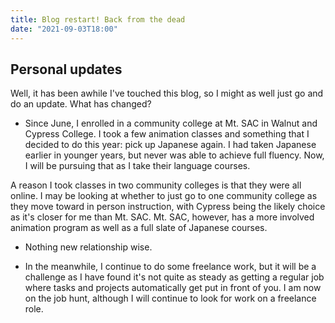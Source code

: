 ```yaml
---
title: Blog restart! Back from the dead
date: "2021-09-03T18:00"
---
```


## Personal updates

Well, it has been awhile I've touched this blog, so I might as well just go and do an update. What has changed?

- Since June, I enrolled in a community college at Mt. SAC in Walnut and Cypress College. I took a few animation classes and something that I decided to do this year: pick up Japanese again. I had taken Japanese earlier in younger years, but never was able to achieve full fluency. Now, I will be pursuing that as I take their language courses.

A reason I took classes in two community colleges is that they were all online. I may be looking at whether to just go to one community college as they move toward in person instruction, with Cypress being the likely choice as it's closer for me than Mt. SAC. Mt. SAC, however, has a more involved animation program as well as a full slate of Japanese courses.

- Nothing new relationship wise. 

- In the meanwhile, I continue to do some freelance work, but it will be a challenge as I have found it's not quite as steady as getting a regular job where tasks and projects automatically get put in front of you. I am now on the job hunt, although I will continue to look for work on a freelance role.


